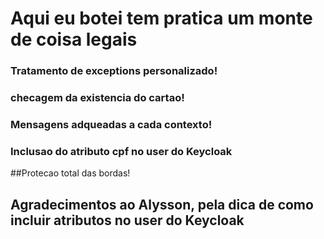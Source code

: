 # Aqui eu botei tem pratica um monte de coisa legais

### Tratamento de exceptions personalizado!
### checagem da existencia do cartao!
### Mensagens adqueadas a cada contexto!
### Inclusao do atributo cpf no user do Keycloak
##Protecao total das bordas!

## Agradecimentos ao Alysson, pela dica de como incluir atributos no user do Keycloak
